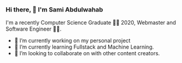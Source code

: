 ### Hi there, 👋 I'm Sami Abdulwahab 

<!--
**sami800/sami800** is a ✨ _special_ ✨ repository because its `README.md` (this file) appears on your GitHub profile. -->

I'm a recently Computer Science Graduate 👨‍🎓 2020,
Webmaster and Software Engineer 👨‍💻.

- 🔭 I’m currently working on my personal project
- 🌱 I’m currently learning Fullstack and Machine Learning.
- 👯 I’m looking to collaborate on with other content creators.

